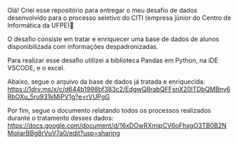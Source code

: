 Olá! Criei esse repositório para entregar o meu desafio de dados desenvolvido para o processo seletivo do CITI (empresa júnior do Centro de Informática da UFPE)💚  

O desafio consiste em tratar e enriquecer uma base de dados de alunos disponibilizada com informações despadronizadas.  

Para realizar esse desafio utilizei a biblioteca Pandas em Python, na iDE VSCODE, e o excel.

Abaixo, segue o arquivo da base de dados já tratada e enriquecida:
https://1drv.ms/x/c/d644b1998bf383c2/EdgwQ8rabQFFsnX20ITDbQMBny6RbOXu_5ru931kMiPV1g?e=rVUPgG

Por fim, segue o documento relatando todos os processos realizados durante o tratamento desses dados:
https://docs.google.com/document/d/16xDOwRXmipCV6oFhxgO3TB0B2NMqiiarBBg8rVuV7a0/edit?usp=sharing
